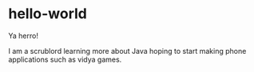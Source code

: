 # hello-world
Ya herro!

I am a scrublord learning more about Java hoping to start making phone applications such as vidya games.
